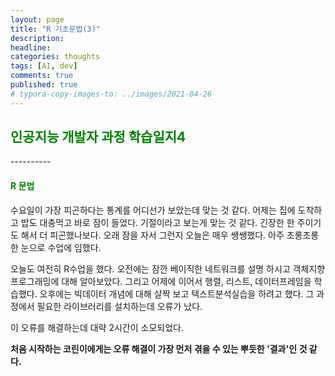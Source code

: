 ```yaml
---
layout: page
title: "R 기초문법(3)"
description:
headline:
categories: thoughts
tags: [AI, dev]
comments: true
published: true
# typora-copy-images-to: ../images/2021-04-26 
---
```


<h2><span style="color:green"> 
인공지능 개발자 과정 학습일지4 </span></h2>
----------

<h4><span style="color:green"> 
R 문법 </span></h4>

수요일이 가장 피곤하다는 통계를 어디선가 보았는데 맞는 것 같다. 어제는 집에 도착하고 밥도 대충먹고 바로 잠이 들었다. 기절이라고 보는게 맞는 것 같다. 긴장한 한 주이기도 해서 더 피곤했나보다. 오래 잠을 자서 그런지 오늘은 매우 쌩쌩했다. 아주 초롱초롱한 눈으로 수업에 임했다. 

오늘도 여전히 R수업을 했다. 오전에는 잠깐 베이직한 네트워크를 설명 하시고 객체지향 프로그래밍에 대해 알아보았다. 그리고 어제에 이어서 행렬, 리스트, 데이터프레임을 학습했다. 오후에는 빅데이터 개념에 대해 살짝 보고 텍스트분석실습을 하려고 했다. 그 과정에서 필요한 라이브러리를 설치하는데 오류가 났다. 

이 오류를 해결하는데 대략 2시간이 소모되었다.

**처음 시작하는 코린이에게는 오류 해결이 가장 먼저 겪을 수 있는 뿌듯한 '결과'인 것 같다.**